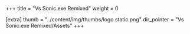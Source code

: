 +++
title = "Vs Sonic.exe Remixed"
weight = 0

[extra]
thumb = "../content/img/thumbs/logo static.png"
dir_pointer = "Vs Sonic.exe Remixed/Assets"
+++